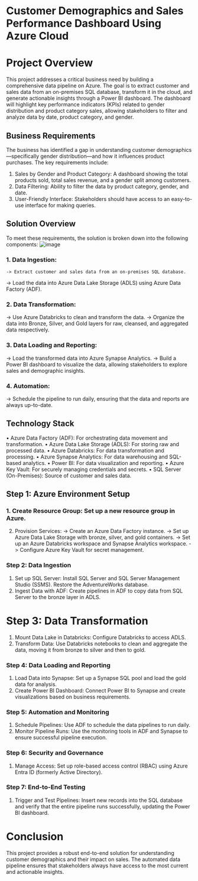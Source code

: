 # Customer Demographics and Sales Performance Dashboard Using Azure Cloud

# Project Overview
This project addresses a critical business need by building a comprehensive data pipeline on Azure. The goal is to extract customer and sales data from an on-premises SQL database, transform it in the cloud, and generate actionable insights through a Power BI dashboard. The dashboard will highlight key performance indicators (KPIs) related to gender distribution and product category sales, allowing stakeholders to filter and analyze data by date, product category, and gender.

## Business Requirements
The business has identified a gap in understanding customer demographics—specifically gender distribution—and how it influences product purchases. The key requirements include:
1.	Sales by Gender and Product Category: A dashboard showing the total products sold, total sales revenue, and a gender split among customers.
2.	Data Filtering: Ability to filter the data by product category, gender, and date.
3.	User-Friendly Interface: Stakeholders should have access to an easy-to-use interface for making queries.

## Solution Overview
To meet these requirements, the solution is broken down into the following components:
![image](https://github.com/user-attachments/assets/c6cdee11-4bac-46e1-a760-612c5711b456)

### 1.	Data Ingestion:
	-> Extract customer and sales data from an on-premises SQL database.
  -> Load the data into Azure Data Lake Storage (ADLS) using Azure Data Factory (ADF).
### 2.	Data Transformation:
   -> Use Azure Databricks to clean and transform the data.
   -> Organize the data into Bronze, Silver, and Gold layers for raw, cleansed, and aggregated data respectively.
### 3.	Data Loading and Reporting:
   -> Load the transformed data into Azure Synapse Analytics.
   -> Build a Power BI dashboard to visualize the data, allowing stakeholders to explore sales and demographic insights.
### 4.	Automation:
   -> Schedule the pipeline to run daily, ensuring that the data and reports are always up-to-date.
  	
## Technology Stack
•	Azure Data Factory (ADF): For orchestrating data movement and transformation.
•	Azure Data Lake Storage (ADLS): For storing raw and processed data.
•	Azure Databricks: For data transformation and processing.
•	Azure Synapse Analytics: For data warehousing and SQL-based analytics.
•	Power BI: For data visualization and reporting.
•	Azure Key Vault: For securely managing credentials and secrets.
•	SQL Server (On-Premises): Source of customer and sales data.

## Step 1: Azure Environment Setup
### 1.	Create Resource Group: Set up a new resource group in Azure.
2.	Provision Services:
  -> Create an Azure Data Factory instance.
  -> Set up Azure Data Lake Storage with bronze, silver, and gold containers.
  -> Set up an Azure Databricks workspace and Synapse Analytics workspace.
  -> Configure Azure Key Vault for secret management.
### Step 2: Data Ingestion
1.	Set up SQL Server: Install SQL Server and SQL Server Management Studio (SSMS). Restore the AdventureWorks database.
2.	Ingest Data with ADF: Create pipelines in ADF to copy data from SQL Server to the bronze layer in ADLS.
   
# Step 3: Data Transformation
1.	Mount Data Lake in Databricks: Configure Databricks to access ADLS.
2.	Transform Data: Use Databricks notebooks to clean and aggregate the data, moving it from bronze to silver and then to gold.

### Step 4: Data Loading and Reporting
1.	Load Data into Synapse: Set up a Synapse SQL pool and load the gold data for analysis.
2.	Create Power BI Dashboard: Connect Power BI to Synapse and create visualizations based on business requirements.

### Step 5: Automation and Monitoring
1.	Schedule Pipelines: Use ADF to schedule the data pipelines to run daily.
2.	Monitor Pipeline Runs: Use the monitoring tools in ADF and Synapse to ensure successful pipeline execution.

### Step 6: Security and Governance
1.	Manage Access: Set up role-based access control (RBAC) using Azure Entra ID (formerly Active Directory).

### Step 7: End-to-End Testing
1.	Trigger and Test Pipelines: Insert new records into the SQL database and verify that the entire pipeline runs successfully, updating the Power BI dashboard.

# Conclusion
This project provides a robust end-to-end solution for understanding customer demographics and their impact on sales. The automated data pipeline ensures that stakeholders always have access to the most current and actionable insights.


